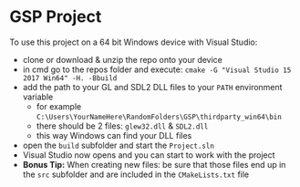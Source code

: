 # GSP Project

To use this project on a 64 bit Windows device with Visual Studio:
* clone or download & unzip the repo onto your device
* in cmd go to the repos folder and execute: `cmake -G "Visual Studio 15 2017 Win64" -H. -Bbuild`
* add the path to your GL and SDL2 DLL files to your `PATH` environment variable
    * for example `C:\Users\YourNameHere\RandomFolders\GSP\thirdparty_win64\bin`
    * there should be 2 files: `glew32.dll` & `SDL2.dll`
    * this way Windows can find your DLL files
* open the `build` subfolder and start the `Project.sln`
* Visual Studio now opens and you can start to work with the project
* **Bonus Tip:** When creating new files: be sure that those files end up in the `src` subfolder and are included in the `CMakeLists.txt` file